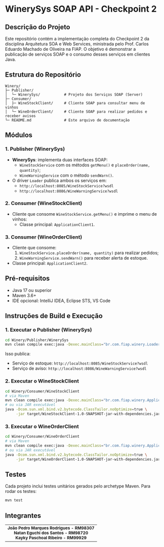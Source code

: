 # WinerySys SOAP API - Checkpoint 2

## Descrição do Projeto

Este repositório contém a implementação completa do Checkpoint 2 da disciplina Arquitetura SOA e Web Services, ministrada pelo Prof. Carlos Eduardo Machado de Oliveira na FIAP. O objetivo é demonstrar a publicação de serviços SOAP e o consumo desses serviços em clientes Java.

## Estrutura do Repositório

```
Winery/
├─ Publisher/
│  └─ WinerySys/           # Projeto dos Serviços SOAP (Server)
├─ Consumer/
│  ├─ WineStockClient/     # Cliente SOAP para consultar menu de vinhos
│  └─ WineOrderClient/     # Cliente SOAP para realizar pedidos e receber avisos
└─ README.md               # Este arquivo de documentação
```

## Módulos

### 1. Publisher (WinerySys)
- **WinerySys**: implementa duas interfaces SOAP:
  - `WineStockService` com os métodos `getMenu()` e `placeOrder(name, quantity)`;
  - `WineWarningService` com o método `sendWarn()`.
- O driver `Loader` publica ambos os serviços em:
  - `http://localhost:8085/WineStockService?wsdl`
  - `http://localhost:8086/WineWarningService?wsdl`

### 2. Consumer (WineStockClient)
- Cliente que consome `WineStockService.getMenu()` e imprime o menu de vinhos:
  - Classe principal: `ApplicationClient1`.

### 3. Consumer (WineOrderClient)
- Cliente que consome:
  1. `WineStockService.placeOrder(name, quantity)` para realizar pedidos;
  2. `WineWarningService.sendWarn()` para receber alerta de estoque.
- Classe principal: `ApplicationClient2`.

## Pré-requisitos

- Java 17 ou superior
- Maven 3.6+
- IDE opcional: IntelliJ IDEA, Eclipse STS, VS Code

## Instruções de Build e Execução

### 1. Executar o Publisher (WinerySys)
```bash
cd Winery/Publisher/WinerySys
mvn clean compile exec:java -Dexec.mainClass="br.com.fiap.winery.Loader"
```
Isso publica:
- Serviço de estoque:  `http://localhost:8085/WineStockService?wsdl`
- Serviço de aviso:    `http://localhost:8086/WineWarningService?wsdl`

### 2. Executar o WineStockClient
```bash
cd Winery/Consumer/WineStockClient
# via Maven
mvn clean compile exec:java -Dexec.mainClass="br.com.fiap.winery.ApplicationClient1"
# ou via JAR executável
java -Dcom.sun.xml.bind.v2.bytecode.ClassTailor.noOptimize=true \
     -jar target/WineStockClient-1.0-SNAPSHOT-jar-with-dependencies.jar
```

### 3. Executar o WineOrderClient
```bash
cd Winery/Consumer/WineOrderClient
# via Maven
mvn clean compile exec:java -Dexec.mainClass="br.com.fiap.winery.ApplicationClient2"
# ou via JAR executável
java -Dcom.sun.xml.bind.v2.bytecode.ClassTailor.noOptimize=true \
     -jar target/WineOrderClient-1.0-SNAPSHOT-jar-with-dependencies.jar
```

## Testes

Cada projeto inclui testes unitários gerados pelo archetype Maven. Para rodar os testes:
```bash
mvn test
```

## Integrantes
<table>
  <tr>
    <td align="center">
        <sub>
          <b>João Pedro Marques Rodrigues - RM98307</b>
          <br>
        </sub>
        <sub>
          <b>Natan Eguchi dos Santos - RM98720</b>
          <br>
        </sub>
        <sub>
          <b>Kayky Paschoal Ribeiro - RM99929</b>
          <br>
        </sub>
    </td>
  </tr>
</table>